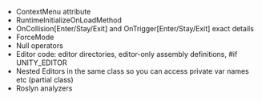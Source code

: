 - ContextMenu attribute
- RuntimeInitializeOnLoadMethod 
- OnCollision[Enter/Stay/Exit] and OnTrigger[Enter/Stay/Exit] exact details
- ForceMode
- Null operators
- Editor code: editor directories, editor-only assembly definitions, #if UNITY_EDITOR 
- Nested Editors in the same class so you can access private var names etc (partial class)
- Roslyn analyzers